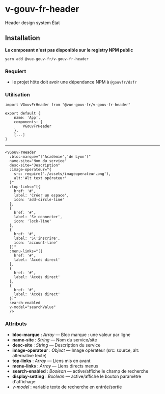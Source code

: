 # v-gouv-fr-header
Header design system État

## Installation
**Le composant n'est pas disponible sur le registry NPM public**

`yarn add @vue-gouv-fr/v-gouv-fr-header`
    
### Requiert
- le projet hôte doit avoir une dépendance NPM à `@gouvfr/dsfr`

### Utilisation
    import VGouvFrHeader from "@vue-gouv-fr/v-gouv-fr-header"

    export default {
        name: 'App',
        components: {
            VGouvFrHeader
        },
        [...]
    }
---
    <VGouvFrHeader 
      :bloc-marque="['Académie','de Lyon']" 
      name-site="Nom du service" 
      desc-site="Description"      
      :image-operateur="{
        src: require('./assets/imageoperateur.png'),
        alt:'Alt text opérateur'
      }"
      :top-links="[{
        href: '#',
        label: 'Créer un espace',
        icon: 'add-circle-line'
      },
      {
        href: '#',
        label: 'Se connecter',
        icon: 'lock-line'
      },
      {
        href: '#',
        label: 'S\'inscrire',
        icon: 'account-line'
      }]"
      :menu-links="[{
        href: '#',
        label: 'Accès direct'
      },
      {
        href: '#',
        label: 'Accès direct'
      },
      {
        href: '#',
        label: 'Accès direct'
      }]"
      search-enabled
      v-model="searchValue"
      />

### Attributs 
- **bloc-marque** : *Array* — Bloc marque : une valeur par ligne
- **name-site** : *String* — Nom du service/site
- **desc-site** : *String* — Description du service
- **image-operateur** : *Object* — Image opérateur (src: source, alt: alternative texte)
- **top-links** : *Array* — Liens mis en avant
- **menu-links** : *Array* — Liens directs menus
- **search-enabled** : *Boolean* — active/affiche le champ de recherche
- **display-setting** : *Boolean* — active/affiche le bouton paramètre d'affichage
- *v-model* :  variable texte de  recherche en entrée/sortie